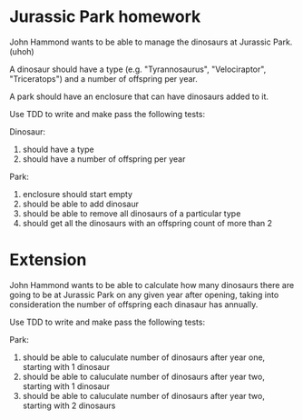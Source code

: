# Jurassic Park homework

John Hammond wants to be able to manage the dinosaurs at Jurassic Park. (uhoh)

A dinosaur should have a type (e.g. "Tyrannosaurus", "Velociraptor", "Triceratops") and a number of offspring per year.

A park should have an enclosure that can have dinosaurs added to it.

Use TDD to write and make pass the following tests:

Dinosaur:
1. should have a type
2. should have a number of offspring per year

Park:
1. enclosure should start empty
2. should be able to add dinosaur
3. should be able to remove all dinosaurs of a particular type
4. should get all the dinosaurs with an offspring count of more than 2


# Extension

John Hammond wants to be able to calculate how many dinosaurs there are going to be at Jurassic Park on any given year after opening, taking into consideration the number of offspring each dinasaur has annually.

Use TDD to write and make pass the following tests:

Park:
1. should be able to caluculate number of dinosaurs after year one, starting with 1 dinosaur
2. should be able to caluculate number of dinosaurs after year two, starting with 1 dinosaur
4. should be able to caluculate number of dinosaurs after year two, starting with 2 dinosaurs
